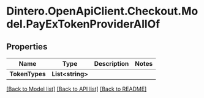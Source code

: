 # Dintero.OpenApiClient.Checkout.Model.PayExTokenProviderAllOf

## Properties

Name | Type | Description | Notes
------------ | ------------- | ------------- | -------------
**TokenTypes** | **List&lt;string&gt;** |  | 

[[Back to Model list]](../README.md#documentation-for-models) [[Back to API list]](../README.md#documentation-for-api-endpoints) [[Back to README]](../README.md)

